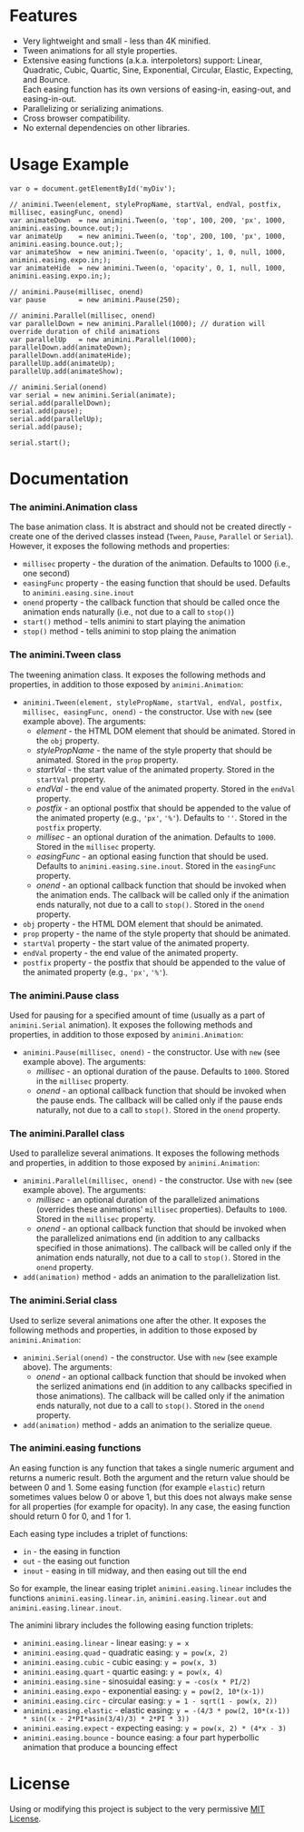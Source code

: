 # Features

* Very lightweight and small - less than 4K minified.
* Tween animations for all style properties.
* Extensive easing functions (a.k.a. interpoletors) support: Linear, Quadratic, Cubic, Quartic, Sine, Exponential, Circular, Elastic, Expecting, and Bounce.   
Each easing function has its own versions of easing-in, easing-out, and easing-in-out.
* Parallelizing or serializing animations.
* Cross browser compatibility.
* No external dependencies on other libraries.


# Usage Example

	var o = document.getElementById('myDiv');
	
	// animini.Tween(element, stylePropName, startVal, endVal, postfix, millisec, easingFunc, onend)
	var animateDown  = new animini.Tween(o, 'top', 100, 200, 'px', 1000, animini.easing.bounce.out;);
	var animateUp    = new animini.Tween(o, 'top', 200, 100, 'px', 1000, animini.easing.bounce.out;);
	var animateShow  = new animini.Tween(o, 'opacity', 1, 0, null, 1000, animini.easing.expo.in;);
	var animateHide  = new animini.Tween(o, 'opacity', 0, 1, null, 1000, animini.easing.expo.in;);
	
	// animini.Pause(millisec, onend)
	var pause        = new animini.Pause(250);
	
	// animini.Parallel(millisec, onend)
	var parallelDown = new animini.Parallel(1000); // duration will override duration of child animations
	var parallelUp   = new animini.Parallel(1000);
	parallelDown.add(animateDown);
	parallelDown.add(animateHide);
	parallelUp.add(animateUp);
	parallelUp.add(animateShow);
	
	// animini.Serial(onend)
	var serial = new animini.Serial(animate);
	serial.add(parallelDown);
	serial.add(pause);
	serial.add(parallelUp);
	serial.add(pause);
	
	serial.start();


# Documentation

### The animini.Animation class
The base animation class. It is abstract and should not be created directly - create one of the derived classes instead (`Tween`, `Pause`, `Parallel` or `Serial`). However, it exposes the following methods and properties:

* `millisec` property - the duration of the animation. Defaults to 1000 (i.e., one second)
* `easingFunc` property - the easing function that should be used. Defaults to `animini.easing.sine.inout`
* `onend` property - the callback function that should be called once the animation ends naturally (i.e., not due to a call to `stop()`)
* `start()` method - tells animini to start playing the animation
* `stop()` method - tells animini to stop plaing the animation

### The animini.Tween class
The tweening animation class. It exposes the following methods and properties, in addition to those exposed by `animini.Animation`:

* `animini.Tween(element, stylePropName, startVal, endVal, postfix, millisec, easingFunc, onend)` - the constructor. Use with `new` (see example above). The arguments:
	* *element* - the HTML DOM element that should be animated. Stored in the `obj` property.
	* *stylePropName* - the name of the style property that should be animated. Stored in the `prop` property.
	* *startVal* - the start value of the animated property. Stored in the `startVal` property.
	* *endVal* - the end value of the animated property. Stored in the `endVal` property.
	* *postfix* - an optional postfix that should be appended to the value of the animated property (e.g., `'px'`, `'%'`). Defaults to `''`. Stored in the `postfix` property.
	* *millisec* - an optional duration of the animation. Defaults to `1000`. Stored in the `millisec` property.
	* *easingFunc* - an optional easing function that should be used. Defaults to `animini.easing.sine.inout`. Stored in the `easingFunc` property.
	* *onend* - an optional callback function that should be invoked when the animation ends. The callback will be called only if the animation ends naturally, not due to a call to `stop()`. Stored in the `onend` property.
* `obj` property - the HTML DOM element that should be animated.
* `prop` property - the name of the style property that should be animated.
* `startVal` property - the start value of the animated property.
* `endVal` property - the end value of the animated property.
* `postfix` property - the postfix that should be appended to the value of the animated property (e.g., `'px'`, `'%'`).

### The animini.Pause class
Used for pausing for a specified amount of time (usually as a part of `animini.Serial` animation). It exposes the following methods and properties, in addition to those exposed by `animini.Animation`:

* `animini.Pause(millisec, onend)` - the constructor. Use with `new` (see example above). The arguments:
	* *millisec* - an optional duration of the pause. Defaults to `1000`. Stored in the `millisec` property.
	* *onend* - an optional callback function that should be invoked when the pause ends. The callback will be called only if the pause ends naturally, not due to a call to `stop()`. Stored in the `onend` property.

### The animini.Parallel class
Used to parallelize several animations. It exposes the following methods and properties, in addition to those exposed by `animini.Animation`:

* `animini.Parallel(millisec, onend)` - the constructor. Use with `new` (see example above). The arguments:
	* *millisec* - an optional duration of the parallelized animations (overrides these animations' `millisec` properties). Defaults to `1000`. Stored in the `millisec` property.
	* *onend* - an optional callback function that should be invoked when the parallelized animations end (in addition to any callbacks specified in those animations). The callback will be called only if the animation ends naturally, not due to a call to `stop()`. Stored in the `onend` property.
* `add(animation)` method - adds an animation to the parallelization list.

### The animini.Serial class
Used to serlize several animations one after the other. It exposes the following methods and properties, in addition to those exposed by `animini.Animation`:

* `animini.Serial(onend)` - the constructor. Use with `new` (see example above). The arguments:
	* *onend* - an optional callback function that should be invoked when the serlized animations end (in addition to any callbacks specified in those animations). The callback will be called only if the animation ends naturally, not due to a call to `stop()`. Stored in the `onend` property.
* `add(animation)` method - adds an animation to the serialize queue.

### The animini.easing functions
An easing function is any function that takes a single numeric argument and returns a numeric result. Both the argument and the return value should be between 0 and 1. Some easing function (for example `elastic`) return sometimes values below 0 or above 1, but this does not always make sense for all properties (for example for opacity). In any case, the easing function should return 0 for 0, and 1 for 1.

Each easing type includes a triplet of functions:

* `in` - the easing in function
* `out` - the easing out function
* `inout` - easing in till midway, and then easing out till the end

So for example, the linear easing triplet `animini.easing.linear` includes the functions `animini.easing.linear.in`, `animini.easing.linear.out` and `animini.easing.linear.inout`.

The animini library includes the following easing function triplets:

* `animini.easing.linear` - linear easing: `y = x`
* `animini.easing.quad` - quadratic easing: `y = pow(x, 2)`
* `animini.easing.cubic` - cubic easing: `y = pow(x, 3)`
* `animini.easing.quart` - quartic easing: `y = pow(x, 4)`
* `animini.easing.sine` - sinosuidal easing: `y = -cos(x * PI/2)`
* `animini.easing.expo` - exponential easing: `y = pow(2, 10*(x-1))`
* `animini.easing.circ` - circular easing: `y = 1 - sqrt(1 - pow(x, 2))`
* `animini.easing.elastic` - elastic easing: `y = -(4/3 * pow(2, 10*(x-1)) * sin((x - 2*PI*asin(3/4)/3) * 2*PI * 3))`
* `animini.easing.expect` - expecting easing: `y = pow(x, 2) * (4*x - 3)`
* `animini.easing.bounce` - bounce easing: a four part hyperbollic animation that produce a bouncing effect

# License
Using or modifying this project is subject to the very permissive [MIT License](http://creativecommons.org/licenses/MIT/).

